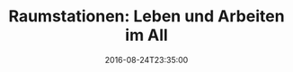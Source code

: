 ---
date: '2016-08-24T23:35:00'
talk_date: '2003-05-01T00:00:00'
talk_speakers:
  speaker1:
    name: Stefan Lüdicke
title: 'Raumstationen: Leben und Arbeiten im All'
---